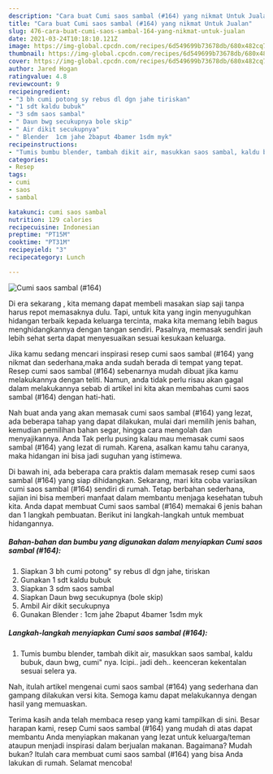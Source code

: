 ```yaml
---
description: "Cara buat Cumi saos sambal (#164) yang nikmat Untuk Jualan"
title: "Cara buat Cumi saos sambal (#164) yang nikmat Untuk Jualan"
slug: 476-cara-buat-cumi-saos-sambal-164-yang-nikmat-untuk-jualan
date: 2021-03-24T10:18:10.121Z
image: https://img-global.cpcdn.com/recipes/6d549699b73678db/680x482cq70/cumi-saos-sambal-164-foto-resep-utama.jpg
thumbnail: https://img-global.cpcdn.com/recipes/6d549699b73678db/680x482cq70/cumi-saos-sambal-164-foto-resep-utama.jpg
cover: https://img-global.cpcdn.com/recipes/6d549699b73678db/680x482cq70/cumi-saos-sambal-164-foto-resep-utama.jpg
author: Jared Hogan
ratingvalue: 4.8
reviewcount: 9
recipeingredient:
- "3 bh cumi potong sy rebus dl dgn jahe tiriskan"
- "1 sdt kaldu bubuk"
- "3 sdm saos sambal"
- " Daun bwg secukupnya bole skip"
- " Air dikit secukupnya"
- " Blender  1cm jahe 2baput 4bamer 1sdm myk"
recipeinstructions:
- "Tumis bumbu blender, tambah dikit air, masukkan saos sambal, kaldu bubuk, daun bwg, cumi&#34; nya. Icipi.. jadi deh.. keenceran kekentalan sesuai selera ya."
categories:
- Resep
tags:
- cumi
- saos
- sambal

katakunci: cumi saos sambal 
nutrition: 129 calories
recipecuisine: Indonesian
preptime: "PT15M"
cooktime: "PT31M"
recipeyield: "3"
recipecategory: Lunch

---
```



![Cumi saos sambal (#164)](https://img-global.cpcdn.com/recipes/6d549699b73678db/680x482cq70/cumi-saos-sambal-164-foto-resep-utama.jpg)

Di era  sekarang , kita memang dapat membeli masakan siap saji tanpa harus repot memasaknya dulu. Tapi, untuk kita yang ingin menyuguhkan hidangan terbaik kepada keluarga tercinta, maka kita memang lebih bagus menghidangkannya dengan tangan sendiri. Pasalnya, memasak sendiri jauh lebih sehat serta dapat menyesuaikan sesuai kesukaan keluarga.

Jika kamu sedang mencari inspirasi resep cumi saos sambal (#164) yang nikmat dan sederhana,maka anda sudah berada di tempat yang tepat. Resep cumi saos sambal (#164)  sebenarnya mudah dibuat jika kamu melakukannya dengan teliti. Namun, anda tidak perlu risau akan gagal dalam melakukannya 
sebab di artikel ini kita akan membahas cumi saos sambal (#164) dengan hati-hati.  



Nah buat anda yang akan memasak cumi saos sambal (#164) yang lezat, ada beberapa tahap yang dapat dilakukan, mulai dari memilih jenis bahan, kemudian pemilihan bahan segar, hingga cara mengolah dan menyajikannya. Anda Tak perlu pusing kalau mau memasak cumi saos sambal (#164) yang lezat di rumah. Karena, asalkan kamu  tahu caranya, maka hidangan ini bisa jadi suguhan yang istimewa.

Di bawah ini, ada beberapa cara praktis  dalam memasak resep cumi saos sambal (#164) yang siap dihidangkan. Sekarang, mari kita coba variasikan cumi saos sambal (#164) sendiri di rumah. Tetap berbahan sederhana, sajian ini bisa memberi manfaat dalam membantu menjaga kesehatan tubuh kita. Anda dapat membuat Cumi saos sambal (#164) memakai 6 jenis bahan dan 1 langkah pembuatan. Berikut ini langkah-langkah untuk membuat hidangannya.

<!--inarticleads1-->

##### Bahan-bahan dan bumbu yang digunakan dalam menyiapkan Cumi saos sambal (#164):

1. Siapkan 3 bh cumi potong&#34; sy rebus dl dgn jahe, tiriskan
1. Gunakan 1 sdt kaldu bubuk
1. Siapkan 3 sdm saos sambal
1. Siapkan  Daun bwg secukupnya (bole skip)
1. Ambil  Air dikit secukupnya
1. Gunakan  Blender : 1cm jahe 2baput 4bamer 1sdm myk




<!--inarticleads2-->

##### Langkah-langkah menyiapkan Cumi saos sambal (#164):

1. Tumis bumbu blender, tambah dikit air, masukkan saos sambal, kaldu bubuk, daun bwg, cumi&#34; nya. Icipi.. jadi deh.. keenceran kekentalan sesuai selera ya.




Nah, itulah artikel mengenai  cumi saos sambal (#164)  yang sederhana dan gampang dilakukan versi kita. Semoga kamu dapat melakukannya dengan hasil yang memuaskan. 

Terima kasih anda telah membaca resep yang kami tampilkan di sini. Besar harapan kami, resep  Cumi saos sambal (#164) yang mudah di atas dapat membantu Anda menyiapkan makanan yang lezat untuk keluarga/teman ataupun menjadi inspirasi dalam berjualan makanan. Bagaimana? Mudah bukan? Itulah cara membuat cumi saos sambal (#164) yang bisa Anda lakukan di rumah. Selamat mencoba!

